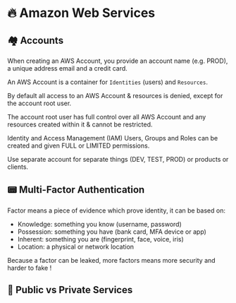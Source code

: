 # 🔥 Amazon Web Services

## 🏘️ Accounts

When creating an AWS Account, you provide an account name (e.g. PROD), a unique address email and a credit card.

An AWS Account is a container for `Identities` (users) and `Resources`.

By default all access to an AWS Account & resources is denied, except for the account root user.

The account root user has full control over all AWS Account and any resources created within it & cannot be restricted.

Identity and Access Management (IAM) Users, Groups and Roles can be created and given FULL or LIMITED permissions.

Use separate account for separate things (DEV, TEST, PROD) or products or clients.

## 📟 Multi-Factor Authentication

Factor means a piece of evidence which prove identity, it can be based on:

- Knowledge: something you know (username, password)
- Possession: something you have (bank card, MFA device or app)
- Inherent: something you are (fingerprint, face, voice, iris)
- Location: a physical or network location

Because a factor can be leaked, more factors means more security and harder to fake !

## 🎎 Public vs Private Services
